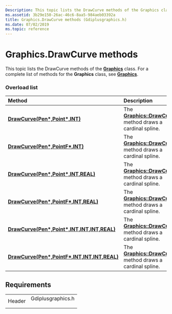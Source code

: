 ```yaml
---
Description: This topic lists the DrawCurve methods of the Graphics class. For a complete list of methods for the Graphics class, see Graphics.
ms.assetid: 3b29e150-26ac-46c6-8aa5-984aeb03392a
title: Graphics.DrawCurve methods (Gdiplusgraphics.h)
ms.date: 07/02/2019
ms.topic: reference
---
```


# Graphics.DrawCurve methods

This topic lists the DrawCurve methods of the [**Graphics**](/windows/win32/api/gdiplusgraphics/nl-gdiplusgraphics-graphics) class. For a complete list of methods for the **Graphics** class, see [**Graphics**](/windows/win32/api/gdiplusgraphics/nl-gdiplusgraphics-graphics).

### Overload list



| Method                                                                                                                                                     | Description                                                                                                                                                                        |
|:-----------------------------------------------------------------------------------------------------------------------------------------------------------|:-----------------------------------------------------------------------------------------------------------------------------------------------------------------------------------|
| [**DrawCurve(Pen\*,Point\*,INT)**](/windows/win32/api/gdiplusgraphics/nf-gdiplusgraphics-graphics-drawcurve(inconstpen_inconstpoint_inint))                                                  | The [**Graphics::DrawCurve**](/windows/win32/api/gdiplusgraphics/nf-gdiplusgraphics-graphics-drawcurve(inconstpen_inconstpoint_inint)) method draws a cardinal spline.<br/>                                    |
| [**DrawCurve(Pen\*,PointF\*,INT)**](/previous-versions//ms536070(v=vs.85))                                                | The [**Graphics::DrawCurve**](/previous-versions//ms536070(v=vs.85)) method draws a cardinal spline.<br/>                                   |
| [**DrawCurve(Pen\*,Point\*,INT,REAL)**](/windows/win32/api/gdiplusgraphics/nf-gdiplusgraphics-graphics-drawcurve(inconstpen_inconstpoint_inint_inreal))                                | The [**Graphics::DrawCurve**](/windows/win32/api/gdiplusgraphics/nf-gdiplusgraphics-graphics-drawcurve(inconstpen_inconstpoint_inint_inreal)) method draws a cardinal spline. <br/>                      |
| [**DrawCurve(Pen\*,PointF\*,INT,REAL)**](/windows/win32/api/gdiplusgraphics/nf-gdiplusgraphics-graphics-drawcurve(inconstpen_inconstpointf_inint_inreal))                              | The [**Graphics::DrawCurve**](/windows/win32/api/gdiplusgraphics/nf-gdiplusgraphics-graphics-drawcurve(inconstpen_inconstpointf_inint_inreal)) method draws a cardinal spline.<br/>                      |
| [**DrawCurve(Pen\*,Point\*,INT,INT,INT,REAL)**](/windows/win32/api/gdiplusgraphics/nf-gdiplusgraphics-graphics-drawcurve(inconstpen_inconstpoint_inint_inint_inint_inreal))  | The [**Graphics::DrawCurve**](/windows/win32/api/gdiplusgraphics/nf-gdiplusgraphics-graphics-drawcurve(inconstpen_inconstpoint_inint_inint_inint_inreal)) method draws a cardinal spline.<br/> |
| [**DrawCurve(Pen\*,PointF\*,INT,INT,INT,REAL)**](/windows/win32/api/gdiplusgraphics/nf-gdiplusgraphics-graphics-drawcurve(inconstpen_inconstpointf_inint_inint_inint_inreal)) | The [**Graphics::DrawCurve**](/windows/win32/api/gdiplusgraphics/nf-gdiplusgraphics-graphics-drawcurve(inconstpen_inconstpointf_inint_inint_inint_inreal)) method draws a cardinal spline.<br/> |



## Requirements



|                   |                                                                                              |
|-------------------|----------------------------------------------------------------------------------------------|
| Header<br/> | <dl> <dt>Gdiplusgraphics.h</dt> </dl> |



 

 